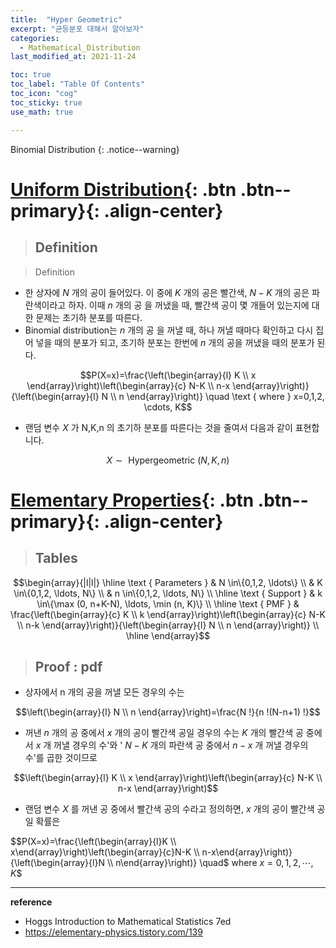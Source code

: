 ```yaml
---
title:  "Hyper Geometric"
excerpt: "균등분포 대해서 알아보자"
categories:
  - Mathematical_Distribution
last_modified_at: 2021-11-24

toc: true
toc_label: "Table Of Contents"
toc_icon: "cog"
toc_sticky: true
use_math: true

---
```


 Binomial Distribution
{: .notice--warning}

# [Uniform Distribution](#link){: .btn .btn--primary}{: .align-center}

> ## Definition

> Definition

- 한 상자에 $N$ 개의 공이 들어있다. 이 중에 $K$ 개의 공은 빨간색, $N-K$ 개의 공은 파란색이라고 하자. 이때 $n$ 개의 공 을 꺼냈을 때, 빨간색 공이 몇 개들어 있는지에 대한 문제는 초기하 분포를 따른다.
- Binomial distribution는 $n$ 개의 공 을 꺼낼 때, 하나 꺼낼 때마다 확인하고 다시 집어 넣을 때의 분포가 되고, 초기하 분포는 한번에 $n$ 개의 공을 꺼냈을 때의 분포가 된다.

$$P(X=x)=\frac{\left(\begin{array}{l}
K \\
x
\end{array}\right)\left(\begin{array}{c}
N-K \\
n-x
\end{array}\right)}{\left(\begin{array}{l}
N \\
n
\end{array}\right)} \quad \text { where } x=0,1,2, \cdots, K$$

- 랜덤 변수 $X$ 가 N,K,n 의 초기하 분포를 따른다는 것을 줄여서 다음과 같이 표현합니다.

$$X \sim \text { Hypergeometric }(N, K, n)$$

# [Elementary Properties](#link){: .btn .btn--primary}{: .align-center}

> ## Tables

$$\begin{array}{|l|l|}
\hline \text { Parameters } & N \in\{0,1,2, \ldots\} \\
& K \in\{0,1,2, \ldots, N\} \\
& n \in\{0,1,2, \ldots, N\} \\
\hline \text { Support } & k \in\{\max (0, n+K-N), \ldots, \min (n, K)\} \\
\hline \text { PMF } & \frac{\left(\begin{array}{c}
K \\
k
\end{array}\right)\left(\begin{array}{c}
N-K \\
n-k
\end{array}\right)}{\left(\begin{array}{l}
N \\
n
\end{array}\right)} \\
\hline
\end{array}$$

> ## Proof : pdf

- 상자에서 n 개의 공을 꺼낼 모든 경우의 수는

$$\left(\begin{array}{l}
N \\
n
\end{array}\right)=\frac{N !}{n !(N-n+1) !}$$

- 꺼낸 $n$ 개의 공 중에서 $x$ 개의 공이 빨간색 공일 경우의 수는  $K$ 개의 빨간색 공 중에서 $x$ 개 꺼낼 경우의 수'와 ' $N-K$ 개의 파란색 공 중에서 $n-x$ 개 꺼낼 경우의 수'를 곱한 것이므로

$$\left(\begin{array}{l}
K \\
x
\end{array}\right)\left(\begin{array}{c}
N-K \\
n-x
\end{array}\right)$$

- 랜덤 변수 $X$ 를 꺼낸 공 중에서 빨간색 공의 수라고 정의하면, $x$ 개의 공이 빨간색 공일 확률은

$$P(X=x)=\frac{\left(\begin{array}{l}K \\ x\end{array}\right)\left(\begin{array}{c}N-K \\ n-x\end{array}\right)}{\left(\begin{array}{l}N \\ n\end{array}\right)} \quad$ where $x=0,1,2, \cdots, K$$



---

**reference**

- Hoggs Introduction to Mathematical Statistics 7ed
- <https://elementary-physics.tistory.com/139>







